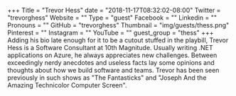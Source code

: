 +++
Title = "Trevor Hess"
date = "2018-11-17T08:32:02-08:00"
Twitter = "trevorghess"
Website = ""
Type = "guest"
Facebook = ""
Linkedin = ""
Pronouns = ""
GitHub = "trevorghess"
Thumbnail = "img/guests/thess.png"
Pinterest = ""
Instagram = ""
YouTube = ""
guest_group = "thess"
+++
Adding his bio late enough for it to be a cutout stuffed in the playbill, Trevor Hess is a Software Consultant at 10th Magnitude. Usually writing .NET applications on Azure, he always appreciates new challenges. Between exceedingly nerdy anecdotes and useless facts lay some opinions and thoughts about how we build software and teams. Trevor has been seen previously in such shows as "The Fantasticks" and "Joseph And the Amazing Technicolor Computer Screen".
